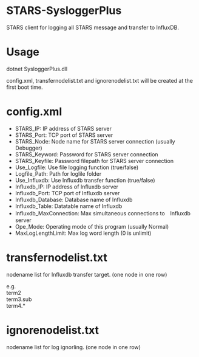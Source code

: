 # STARS-SysloggerPlus

STARS client for logging all STARS message and transfer to InfluxDB.

# Usage

dotnet SysloggerPlus.dll

config.xml, transfernodelist.txt and ignorenodelist.txt will be created at the first boot time.

# config.xml

- STARS_IP: IP address of STARS server
- STARS_Port: TCP port of STARS server
- STARS_Node: Node name for STARS server connection (usually Debugger)
- STARS_Keyword: Password for STARS server connection
- STARS_Keyfile: Password filepath for STARS server connection
- Use_Logfile: Use file logging function (true/false)
- Logfile_Path: Path for loglile folder
- Use_Influxdb: Use Influxdb transfer function (true/false)
- Influxdb_IP: IP address of Influxdb server
- Influxdb_Port: TCP port of Influxdb server
- Influxdb_Database: Database name of Influxdb
- Influxdb_Table: Datatable name of Influxdb
- Influxdb_MaxConnection: Max simultaneous connections to　Influxdb server
- Ope_Mode: Operating mode of this program (usually Normal)
- MaxLogLengthLimit: Max log word length (0 is unlimit)

# transfernodelist.txt
  
nodename list for Influxdb transfer target. (one node in one row)

e.g.  
term2  
term3.sub  
term4.*  
  
# ignorenodelist.txt
  
nodename list for log ignorling. (one node in one row)
